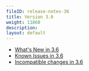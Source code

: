 ```yaml
---
fileID: release-notes-36
title: Version 3.6
weight: 11860
description: 
layout: default
---
```

- [What's New in 3.6](release-notes-new-features36)
- [Known Issues in 3.6](release-notes-known-issues36)
- [Incompatible changes in 3.6](release-notes-upgrading-changes36)
